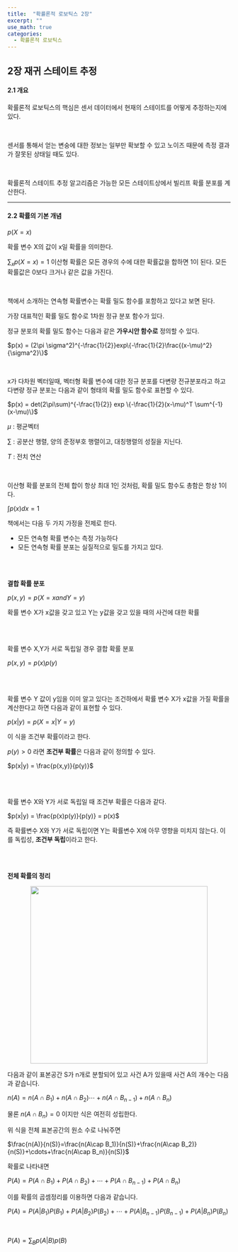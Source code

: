 ```yaml
---
title:  "확률론적 로보틱스 2장"
excerpt: ""
use_math: true
categories:
  - 확률론적 로보틱스
---
```


## 2장 재귀 스테이트 추정


#### 2.1 개요

확률론적 로보틱스의 핵심은 센서 데이터에서 현재의 스테이트를 어떻게 추정하는지에 있다.

<br>

센서를 통해서 얻는 변숭에 대한 정보는 일부만 확보할 수 있고 노이즈 때문에 측정 결과가 잘못된 상태일 때도 있다.

<br>

확률론적 스테이트 추정 알고리즘은 가능한 모든 스테이트상에서 빌리프 확률 분포를 계산한다.

---

#### 2.2 확률의 기본 개념


$p(X=x)$

확률 변수 X의 값이 x일 확률을 의미한다.

$\sum_{x} p(X = x) = 1$
이산형 확률은 모든 경우의 수에 대한 확률값을 합하면 1이 된다.
모든 확률값은 0보다 크거나 같은 값을 가진다.

<br>

책에서 소개하는 연속형 확률변수는 확률 밀도 함수를 포함하고 있다고 보면 된다.

가장 대표적인 확률 밀도 함수로 1차원 정규 분포 함수가 있다.

정규 분포의 확률 밀도 함수는 다음과 같은 **가우시안 함수로** 정의할 수 있다.

$p(x) = (2\pi \sigma^2)^{-\frac{1}{2}}exp\{-\frac{1}{2}\frac{(x-\mu)^2}{\sigma^2}\}$

<br>

x가 다차원 벡터일때, 벡터형 확률 변수에 대한 정규 분포를 다변량 전규분포라고 하고 다변량 정규 분포는 다음과 같이 형태의 확률 밀도 함수로 표현할 수 있다.

$p(x) = det(2\pi\sum)^{-\frac{1}{2}} exp \{-\frac{1}{2}(x-\mu)^T \sum^{-1}(x-\mu)\}$

$\mu$ : 평균벡터

$\sum$ : 공분산 행렬, 양의 준정부호 행렬이고, 대칭행렬의 성질을 지닌다.

$T$ : 전치 연산

<br>

이산형 확률 분포의 전체 합이 항상 최대 1인 것처럼, 확률 밀도 함수도 총함은 항상 1이다.

$\int p(x)dx = 1$

책에서는 다음 두 가지 가정을 전제로 한다.
- 모든 연속형 확률 변수는 측정 가능하다
- 모든 연속형 확률 분포는 실질적으로 밀도를 가지고 있다.

<br>
<br>

**결합 확률 분포**

$p(x,y)=p(X=x 　and 　Y = y)$

확률 변수 X가 x값을 갖고 있고 Y는 y값을 갖고 있을 때의 사건에 대한 확률

<br>
<br>

확률 변수 X,Y가 서로 독립일 경우 결합 확률 분포

$p(x,y)=p(x)p(y)$

<br>
<br>

확률 변수 Y 값이 y임을 이미 알고 있다는 조건하에서 확률 변수 X가 x값을 가질 확률을 계산한다고 하면 다음과 같이 표현할 수 있다.

$p(x|y)=p(X=x|Y=y)$

이 식을 조건부 확률이라고 한다.

$p(y)>0$ 라면 **조건부 확률**은 다음과 같이 정의할 수 있다.


$p(x|y) = \frac{p(x,y)}{p(y)}$

<br>
<br>

확률 변수 X와 Y가 서로 독립일 때 조건부 확률은 다음과 같다.

$p(x|y) = \frac{p(x)p(y)}{p(y)} = p(x)$

즉 확률변수 X와 Y가 서로 독립이면 Y는 확률변수 X에 아무 영향을 미치지 않는다. 이를 독립성, **조건부 독립**이라고 한다.

<br>
<br>

**전체 확률의 정리**
<p align="center"><img src="https://user-images.githubusercontent.com/54671691/106109123-7f0ff500-618c-11eb-871b-9a00b140bb02.jpg" width = "400" ></p>

다음과 같이 표본공간 S가 n개로 분할되어 있고 사건 A가 있을때 사건 A의 개수는 다음과 같습니다.

$n(A)=n(A\cap B_1)+n(A\cap B_2) \cdots +n(A\cap B_{n-1}) +n(A\cap B_n)$

물론 $n(A \cap B_n) = 0$ 이지만 식은 여전히 성립한다.

위 식을 전체 표본공간의 원소 수로 나눠주면 

$\frac{n(A)}{n(S)}=\frac{n(A\cap B_1)}{n(S)}+\frac{n(A\cap B_2)}{n(S)}+\cdots+\frac{n(A\cap B_n)}{n(S)}$

확률로 나타내면

$P(A)=P(A \cap B_1)+P(A \cap B_2)+\cdots+P(A \cap B_{n-1})+P(A \cap B_n)$

이를 확률의 곱셈정리를 이용하면 다음과 같습니다.

$P(A) = P(A|B_1)P(B_1)+P(A|B_2)P(B_2)+\cdots+P(A|B_{n-1})P(B_{n-1})+P(A|B_n)P(B_n)$

<br>

$P(A)=\sum_B 　p(A|B)p(B)$